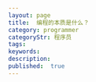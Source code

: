 ```yaml
---
layout: page
title:  编程的本质是什么？
category: programmer
categoryStr: 程序员
tags:
keywords:
description:
published:  true
---
```












